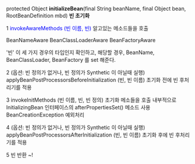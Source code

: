 protected Object **initializeBean**(final String beanName, final Object bean, RootBeanDefinition mbd)
**빈 초기화**

1
<span style="color:blue">invokeAwareMethods (빈 이름, 빈)</span>
알고있는 메소드들을 호출

BeanNameAware 
BeanClassLoaderAware
BeanFactoryAware

'빈' 이 세 가지 경우의 타입인지 확인하고, 
해당할 경우, BeanName, BeanClassLoader, BeanFactory 를 set 해준다.


2 (옵션: 빈 정의가 없거나, 빈 정의가 Synthetic 이 아닐때 실행)
applyBeanPostProcessorsBeforeInitialization (빈, 빈 이름)
초기화 전에 빈 후처리기를 적용

3
invokeInitMethods (빈 이름, 빈, 빈 정의)
초기화 메소들을 호출
내부적으로 InitializingBean 인터페이스의 afterPropertiesSet() 메소드 사용
BeanCreationException 예외처리

4 (옵션: 빈 정의가 없거나, 빈 정의가 Synthetic 이 아닐때 실행)
applyBeanPostProcessorsAfterInitialization (빈, 빈 이름)
초기화 후에 빈 후처리기를 적용

5
빈 반환 ~!


